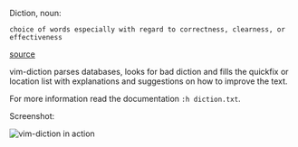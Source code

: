 Diction, noun:

    choice of words especially with regard to correctness, clearness, or effectiveness

[source](http://www.merriam-webster.com/dictionary/diction)

vim-diction parses databases, looks for bad diction and fills the
quickfix or location list with explanations and suggestions on how to
improve the text.

For more information read the documentation `:h diction.txt`.

Screenshot:

![vim-diction in action](https://cloud.githubusercontent.com/assets/10514301/14812812/2029fbb4-0b9f-11e6-8aac-4abe5223ad39.png)
